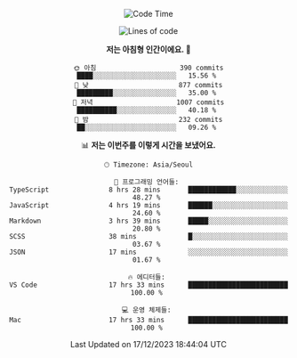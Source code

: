 <div align='center'>
 
<!--START_SECTION:waka-->
![Code Time](http://img.shields.io/badge/Code%20Time-3%2C206%20hrs%2040%20mins-blue)

![Lines of code](https://img.shields.io/badge/%EC%A0%80%EB%8A%94%20%EC%97%AC%ED%83%9C%EA%B9%8C%EC%A7%80%20-1.2%20million%20%EC%A4%84%EC%9D%98%20%EC%BD%94%EB%93%9C%EB%A5%BC%20%EC%9E%91%EC%84%B1%ED%96%88%EC%96%B4%EC%9A%94.-blue)

**저는 아침형 인간이에요. 🐤** 

```text
🌞 아침                     390 commits         ████░░░░░░░░░░░░░░░░░░░░░   15.56 % 
🌆 낮　                     877 commits         █████████░░░░░░░░░░░░░░░░   35.00 % 
🌃 저녁                     1007 commits        ██████████░░░░░░░░░░░░░░░   40.18 % 
🌙 밤　                     232 commits         ██░░░░░░░░░░░░░░░░░░░░░░░   09.26 % 
```


📊 **저는 이번주를 이렇게 시간을 보냈어요.** 

```text
🕑︎ Timezone: Asia/Seoul

💬 프로그래밍 언어들: 
TypeScript               8 hrs 28 mins       ████████████░░░░░░░░░░░░░   48.27 % 
JavaScript               4 hrs 19 mins       ██████░░░░░░░░░░░░░░░░░░░   24.60 % 
Markdown                 3 hrs 39 mins       █████░░░░░░░░░░░░░░░░░░░░   20.80 % 
SCSS                     38 mins             █░░░░░░░░░░░░░░░░░░░░░░░░   03.67 % 
JSON                     17 mins             ░░░░░░░░░░░░░░░░░░░░░░░░░   01.67 % 

🔥 에디터들: 
VS Code                  17 hrs 33 mins      █████████████████████████   100.00 % 

💻 운영 체제들: 
Mac                      17 hrs 33 mins      █████████████████████████   100.00 % 
```


 Last Updated on 17/12/2023 18:44:04 UTC
<!--END_SECTION:waka-->
 </div>
<!---
Emewjin/Emewjin is a ✨ special ✨ repository because its `README.md` (this file) appears on your GitHub profile.
You can click the Preview link to take a look at your changes.
--->
